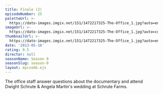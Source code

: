 ```yaml
---
title: Finale (2)
episodeNumber: 25
paletteUrl: >-
  https://dato-images.imgix.net/151/1472217325-The-Office_1.jpg?auto=enhance&ch=DPR%2CWidth&palette=json
imageUrl: >-
  https://dato-images.imgix.net/151/1472217325-The-Office_1.jpg?auto=compress%2Cformat&ch=DPR%2CWidth&w=500
thumbnailUrl: >-
  https://dato-images.imgix.net/151/1472217325-The-Office_1.jpg?auto=enhance&ch=DPR%2CWidth&fit=crop&fm=jpg&h=280&w=500
date: '2013-05-16'
rating: 9.5
director: null
seasonName: Season 9
seasonSlug: season-9
layout: episode.ejs
---
```


The office staff answer questions about the documentary and attend Dwight Schrute & Angela Martin's wedding at Schrute Farms.